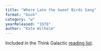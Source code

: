 ```yaml
---
title: "Where Late the Sweet Birds Sang"
format: "book"
category: "w"
yearReleased: "1976"
author: "Kate Wilhelm"
---
```

Included in the Think Galactic <a href="http://thinkgalactic.org/reading-lists/by-author/">reading list</a>.
 